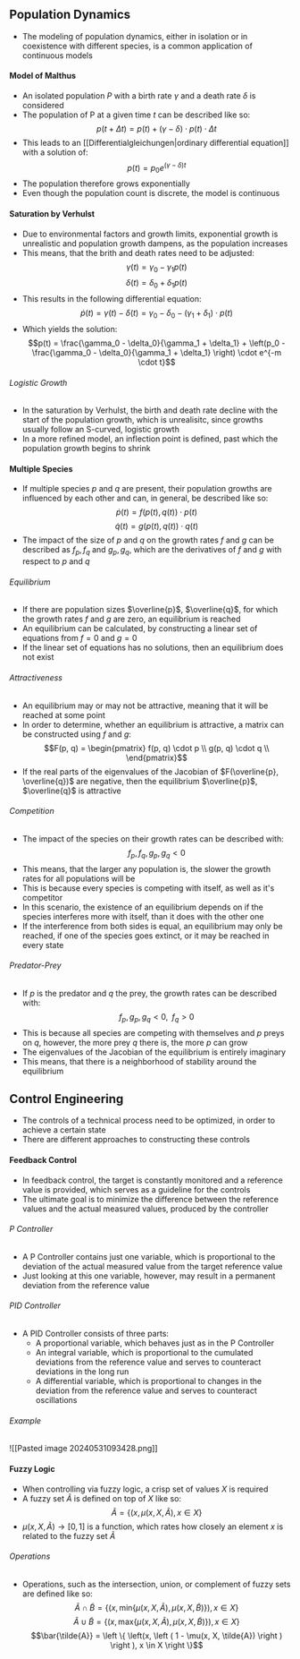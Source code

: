 ## Population Dynamics
- The modeling of population dynamics, either in isolation or in coexistence with different species, is a common application of continuous models 
#### Model of Malthus
- An isolated population $P$ with a birth rate $\gamma$ and a death rate $\delta$ is considered 
- The population of P at a given time $t$ can be described like so:
$$p(t + \Delta t) = p(t) + (\gamma - \delta) \cdot p(t) \cdot \Delta t$$
- This leads to an [[Differentialgleichungen|ordinary differential equation]] with a solution of:
$$p(t) = p_0e^{(\gamma - \delta) t}$$
- The population therefore grows exponentially
- Even though the population count is discrete, the model is continuous
#### Saturation by Verhulst
- Due to environmental factors and growth limits, exponential growth is unrealistic and population growth dampens, as the population increases
- This means, that the brith and death rates need to be adjusted:
$$\gamma(t) = \gamma_0 - \gamma_1p(t)$$
$$\delta(t) = \delta_0 + \delta_1p(t)$$
- This results in the following differential equation:
$$\dot{p}(t) = \gamma(t) - \delta(t) = \gamma_0 - \delta_0 - (\gamma_1 + \delta_1) \cdot p(t)$$
- Which yields the solution:
$$p(t) = \frac{\gamma_0 - \delta_0}{\gamma_1 + \delta_1} + \left(p_0 - \frac{\gamma_0 - \delta_0}{\gamma_1 + \delta_1} \right) \cdot e^{-m \cdot t}$$
###### Logistic Growth
- In the saturation by Verhulst, the birth and death rate decline with the start of the population growth, which is unrealisitc, since growths usually follow an S-curved, logistic growth
- In a more refined model, an inflection point is defined, past which the population growth begins to shrink
#### Multiple Species
- If multiple species $p$ and $q$ are present, their population growths are influenced by each other and can, in general, be described like so:
$$\dot{p}(t) = f(p(t), q(t)) \cdot p(t)$$
$$\dot{q}(t) = g(p(t), q(t)) \cdot q(t)$$
- The impact of the size of $p$ and $q$ on the growth rates $f$ and $g$ can be described as $f_p, f_q$ and $g_p, g_q$, which are the derivatives of $f$ and $g$ with respect to $p$ and $q$
###### Equilibrium
- If there are population sizes $\overline{p}$, $\overline{q}$, for which the growth rates $f$ and $g$ are zero, an equilibrium is reached
- An equilibrium can be calculated, by constructing a linear set of equations from $f = 0$ and $g = 0$
- If the linear set of equations has no solutions, then an equilibrium does not exist
###### Attractiveness
- An equilibrium may or may not be attractive, meaning that it will be reached at some point
- In order to determine, whether an equilibrium is attractive, a matrix can be constructed using $f$ and $g$:
$$F(p, q) = \begin{pmatrix}
f(p, q) \cdot p \\
g(p, q) \cdot q \\
\end{pmatrix}$$
- If the real parts of the eigenvalues of the Jacobian of $F(\overline{p}, \overline{q})$ are negative, then the equilibrium $\overline{p}$, $\overline{q}$ is attractive
###### Competition
- The impact of the species on their growth rates can be described with:
$$f_p, f_q, g_p, g_q < 0$$
- This means, that the larger any population is, the slower the growth rates for all populations will be
- This is because every species is competing with itself, as well as it's competitor
- In this scenario, the existence of an equilibrium depends on if the species interferes more with itself, than it does with the other one
- If the interference from both sides is equal, an equilibrium may only be reached, if one of the species goes extinct, or it may be reached in every state
###### Predator-Prey
- If $p$ is the predator and $q$ the prey, the growth rates can be described with:
$$f_p, g_p, g_q < 0, \; \; f_q > 0$$
- This is because all species are competing with themselves and $p$ preys on $q$, however, the more prey $q$ there is, the more $p$ can grow
- The eigenvalues of the Jacobian of the equilibrium is entirely imaginary
- This means, that there is a neighborhood of stability around the equilibrium
## Control Engineering
- The controls of a technical process need to be optimized, in order to achieve a certain state
- There are different approaches to constructing these controls
#### Feedback Control
- In feedback control, the target is constantly monitored and a reference value is provided, which serves as a guideline for the controls
- The ultimate goal is to minimize the difference between the reference values and the actual measured values, produced by the controller
###### P Controller
- A P Controller contains just one variable, which is proportional to the deviation of the actual measured value from the target reference value
- Just looking at this one variable, however, may result in a permanent deviation from the reference value
###### PID Controller
- A PID Controller consists of three parts:
	- A proportional variable, which behaves just as in the P Controller
	- An integral variable, which is proportional to the cumulated deviations from the reference value and serves to counteract deviations in the long run
	- A differential variable, which is proportional to changes in the deviation from the reference value and serves to counteract oscillations
###### Example
![[Pasted image 20240531093428.png]]
#### Fuzzy Logic
- When controlling via fuzzy logic, a crisp set of values $X$ is required
- A fuzzy set $\tilde{A}$ is defined on top of $X$ like so:
$$\tilde{A} = \left \{ (x, \mu(x, X, \tilde{A}), x \in X\right \}$$
- $\mu(x, X, \tilde{A}) \rightarrow [0, 1]$ is a function, which rates how closely an element $x$ is related to the fuzzy set $\tilde{A}$
###### Operations
- Operations, such as the intersection, union, or complement of fuzzy sets are defined like so:
$$\tilde{A} \cap \tilde{B} = \left \{ \left(x, \text{min} \left \{ \mu(x, X, \tilde{A}), \mu(x, X, \tilde{B})\right \} \right ), x \in X \right \}$$
$$\tilde{A} \cup \tilde{B} = \left \{ \left(x, \text{max} \left \{ \mu(x, X, \tilde{A}), \mu(x, X, \tilde{B})\right \} \right ), x \in X \right \}$$
$$\bar{\tilde{A}} = \left \{ \left(x, \left ( 1 - \mu(x, X, \tilde{A}) \right ) \right ), x \in X \right \}$$